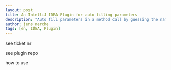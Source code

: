 ```yaml
---
layout: post
title: An IntelliJ IDEA Plugin for auto filling parameters
description: "Auto fill parameters in a method call by guessing the names from the callee parameter names."
author: jens_nerche
tags: [en, IDEA, Plugin]
---
```


see ticket nr

see plugin repo

how to use